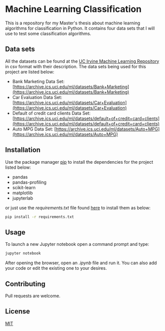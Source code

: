 # Machine Learning Classification

This is a repository for my Master's thesis about machine learning algorithms for classification in Python. It contains four data sets that I will use to test some classification algorithms.

## Data sets

All the datasets can be found at the [UC Irvine Machine Learning Repository](https://archive.ics.uci.edu/ml/index.php) in csv format with their description.
The data sets being used for this project are listed below:
- Bank Marketing Data Set: [https://archive.ics.uci.edu/ml/datasets/Bank+Marketing](https://archive.ics.uci.edu/ml/datasets/Bank+Marketing)
- Car Evaluation Data Set: [https://archive.ics.uci.edu/ml/datasets/Car+Evaluation](https://archive.ics.uci.edu/ml/datasets/Car+Evaluation)
- Default of credit card clients Data Set: [https://archive.ics.uci.edu/ml/datasets/default+of+credit+card+clients](https://archive.ics.uci.edu/ml/datasets/default+of+credit+card+clients)
- Auto MPG Data Set: [https://archive.ics.uci.edu/ml/datasets/Auto+MPG](https://archive.ics.uci.edu/ml/datasets/Auto+MPG)


## Installation 

Use the package manager [pip](https://pip.pypa.io/en/stable/) to install  the dependencies for the project listed below:

- pandas
- pandas-profiling
- scikit-learn
- matplotlib
- jupyterlab

or just use the *requirements.txt* file found [here](https://github.com/mariosfish/machine_learning_classification/blob/master/requirements.txt) to install them as below:

```bash
pip install -r requirements.txt
```

## Usage

To launch a new Jupyter notebook open a command prompt and type:
```bash
jupyter notebook
```
After opening the browser, open an *.ipynb* file and run it. You can also add your code or edit the existing one to your desires.

## Contributing
Pull requests are welcome.

## License
[MIT](https://choosealicense.com/licenses/mit/)

